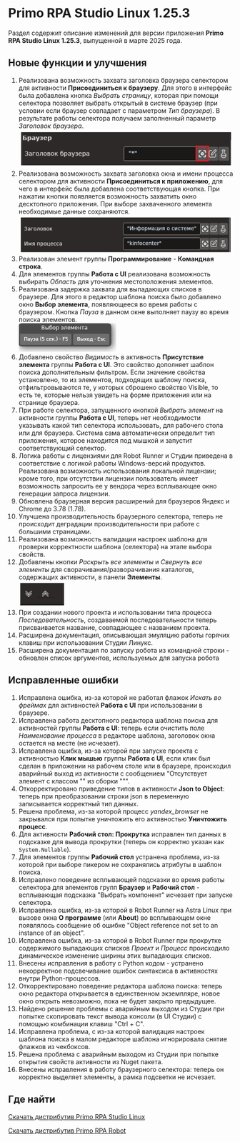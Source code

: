 # Primo RPA Studio Linux 1.25.3

Раздел содержит описание изменений для версии приложения **Primo RPA Studio Linux 1.25.3**, выпущенной в марте 2025 года. 


## Новые функции и улучшения

1. Реализована возможность захвата заголовка браузера селектором для активности **Присоединиться к браузеру**. Для этого в интерфейс была добавлена кнопка *Выбрать страницу*, которая при помощи селектора позволяет выбрать открытый в системе браузер (при условии если браузер совпадает с параметром *Тип браузера*). В результате работы селектора получаем заполненный параметр *Заголовок браузера*.  
![](../../.gitbook/assets1/studio-linux/release-notes/release-notes-linux-1253-3.png)  
1. Реализована возможность захвата заголовка окна и имени процесса селектором для активности **Присоединиться к приложению**, для чего в интерфейс была добавлена соответствующая кнопка. При нажатии кнопки появляется возможность захватить окно десктопного приложения. При выборе захваченного элемента необходимые данные сохраняются.
![](../../.gitbook/assets1/studio-linux/release-notes/release-notes-linux-1253.PNG)
1. Реализован элемент группы **Программирование** - **Командная строка**.
1. Для элементов группы **Работа с UI** реализована возможность выбирать *Область* для уточнения местоположения элементов.
1. Реализована задержка захвата для выпадающих списков в браузере. Для этого в редактор шаблона поиска было добавлено окно **Выбор элемента**, появляющееся во время работы с браузером. Кнопка *Пауза* в данном окне выполняет паузу во время поиска элементов.  
 ![](../../.gitbook/assets1/studio-linux/release-notes/release-notes-linux-1253-2.png)
1. Добавлено свойство *Видимость* в активность **Присутствие элемента** группы **Работа с UI**. Это свойство дополняет шаблон поиска дополнительным фильтром. Если значение свойства установлено, то из элементов, подходящих шаблону поиска, отфильтровываются те, у которых сброшено свойство Visible, то есть те, которые нельзя увидеть на форме приложения или на странице браузера. 
1. При работе селектора, запущенного кнопкой *Выбрать элемент* на активности группы **Работа с UI**, теперь нет необходимости указывать какой тип селектора использовать, для рабочего стола или для браузера. Система сама автоматически определит тип приложения, которое находится под мышкой и запустит соответствующий селектор.  
1. Логика работы с лицензиями для Robot Runner и Студии приведена в соответствие с логикой работы Windows-версий продуктов. Реализована возможность использования локальной лицензии; кроме того, при отсутствии лицензии пользователь имеет возможность запросить ее у вендора через всплывающее окно генерации запроса лицензии.
1. Обновлена  браузерная версия расширений для браузеров Яндекс и Chrome до 3.78 (1.78).  
1. Улучшена производительность браузерного селектора, теперь не происходит деградации производительности при работе с большими страницами.
1. Реализована возможность валидации настроек шаблона для проверки корректности шаблона (селектора) на этапе выбора свойств.
1. Добавлены кнопки *Раскрыть все элементы* и *Свернуть все элементы* для сворачивания/разворачивания каталогов, содержащих активности, в панели **Элементы**.  
![](../../.gitbook/assets1/studio-linux/release-notes/release-notes-linux-1253-4.png)  
1. При создании нового проекта и использовании типа процесса *Последовательность*, создаваемой последовательности теперь присваивается название, совпадающее с названием проекта.
1. Расширена документация, описывающая эмуляцию работы горячих клавиш при использовании Студии Линукс.
1. Расширена документация по запуску робота из командной строки - обновлен список аргументов, используемых для запуска робота



## Исправленные ошибки 


1. Исправлена ошибка, из-за которой не работал флажок *Искать во фреймах* для активностей **Работа с UI** при использовании в браузере.
1. Исправлена работа десктопного редактора шаблона поиска для активностей группы **Работа с UI**: теперь если очистить поле *Наименование процесса* в редакторе шаблона, заголовок окна остается на месте (не исчезает).
1. Исправлена ошибка, из-за которой при запуске проекта с активностью **Клик мышью** группы **Работа с UI**, если клик был сделан в приложении на рабочем столе или в браузере, происходил аварийный выход из активности с сообщением "Отсутствует элемент с классом "" из сборки """.
1. Откорректировано приведение типов в активности **Json to Object**: теперь при преобразовании строки json в переменную записывается корректный тип данных.
1. Решена проблема, из-за которой процесс *yandex_browser* не закрывался при попытке уничтожить его активностью **Уничтожить процесс**. 
1. Для активности **Рабочий стол: Прокрутка** исправлен тип данных в подсказке для вывода прокрутки (теперь он корректно указан как `System.Nullable`).
1. Для элементов группы **Рабочий стол** устранена проблема, из-за которой при выборе пикером не сохранялись атрибуты в шаблон поиска.
1. Исправлено поведение всплывающей подсказки во время работы селектора для элементов групп **Браузер** и **Рабочий стол** - всплывающая подсказка "Выбрать компонент" исчезает при запуске селектора.
1. Исправлена ошибка, из-за которой в Robot Runner на Astra Linux при вызове окна **О программе** (или **About**) во всплывающем окне появлялось сообщение об ошибке "Object reference not set to an instance of an object".
1. Исправлена ошибка, из-за которой в Robot Runner при прокрутке содержимого выпадающих списков *Проект* и *Процесс* происходило динамическое изменение ширины этих выпадающих списков.
1. Внесены исправления в работу с Python кодом - устранено некорректное подсвечивание ошибок синтаксиса в активностях внутри Python-процессов.
1. Откорректировано поведение редактора шаблона поиска: теперь окно редактора открывается в единственном экземпляре, новое окно открыть невозможно, пока не будет закрыто предыдущее. 
1. Найдено решение проблемы с аварийным выходом из Студии при попытке скопировать текст вывода консоли (в UI Студии) с помощью комбинации клавиш "Ctrl + C".
1. Исправлена проблема, с из-за которой валидация настроек шаблона поиска в малом редакторе шаблона игнорировала снятие флажков из чекбоксов.
1. Решена проблема с аварийным выходом из Студии при попытке открытия свойств активности из Nuget пакета.
1. Внесены исправления в работу браузерного селектора: теперь он корректно выделяет элементы, а рамка подсветки не исчезает.


## Где найти 

[Скачать дистрибутив Primo RPA Studio Linux](https://disk.primo-rpa.ru/index.php/s/t9BHBjR6PP06Yax?path=%2FRelease%2FStudio)

[Скачать дистрибутив Primo RPA Robot](https://disk.primo-rpa.ru/index.php/s/t9BHBjR6PP06Yax?path=%2FRelease%2FRobot)

